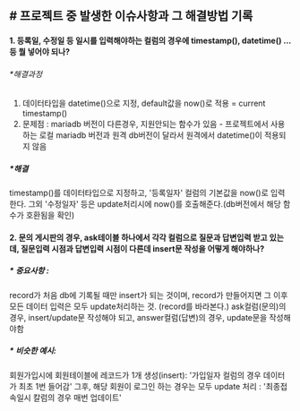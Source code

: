  ## # 프로젝트 중 발생한 이슈사항과 그 해결방법 기록 
 
 
#### 1. 등록일, 수정일 등 일시를 입력해야하는 컬럼의 경우에 timestamp(), datetime() ... 등 뭘 넣어야 되나?
 
 ###### *해결과정
 1. 데이터타입을 datetime()으로 지정,  default값을 now()로 적용 = current timestamp()
 2. 문제점 : mariadb 버전이 다른경우, 지원안되는 함수가 있음 -   프로젝트에서 사용하는 로컬 mariadb 버전과 원격 db버전이 달라서 원격에서 datetime()이 적용되지 않음

  ##### *해결
  timestamp()를 데이터타입으로 지정하고, '등록일자' 컬럼의 기본값을 now()로 입력한다.
  그외 '수정일자' 등은 update처리시에 now()를 호출해준다.(db버전에서 해당 함수가 호환됨을 확인) 

#### 2. 문의 게시판의 경우, ask테이블 하나에서 각각 컬럼으로 질문과 답변입력 받고 있는데, 질문입력 시점과 답변입력 시점이 다른데 insert문 작성을 어떻게 해야하나?
  
##### * 중요사항 : 
  record가 처음 db에 기록될 때만 insert가 되는 것이며, record가 만들어지면 그 이후 모든 데이터 입력은 모두 update처리하는 것.   (record를 바라본다.)
  ask컬럼(문의)의 경우, insert/update문 작성해야 되고, answer컬럼(답변)의 경우, update문을 작성해야함 

##### * 비슷한 예시: 
 회원가입시에 회원테이블에 레코드가 1개 생성(insert): '가입일자 컬럼의 경우 데이터가 최초 1번 들어감'
그후, 해당 회원이 로그인 하는 경우는 모두 update 처리 : '최종접속일시 칼럼의 경우 매번 업데이트'
